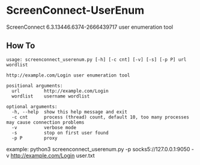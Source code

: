 # ScreenConnect-UserEnum

ScreenConnect 6.3.13446.6374-2666439717 user enumeration tool

## How To
~~~
usage: screenconnect_userenum.py [-h] [-c cnt] [-v] [-s] [-p P] url wordlist

http://example.com/Login user enumeration tool

positional arguments:
  url         http://example.com/Login
  wordlist    username wordlist

optional arguments:
  -h, --help  show this help message and exit
  -c cnt      process (thread) count, default 10, too many processes may cause connection problems
  -v          verbose mode
  -s          stop on first user found
  -p P        proxy
~~~


example: python3 screenconnect_userenum.py  -p socks5://127.0.0.1:9050 -v http://example.com/Login user.txt
